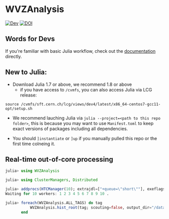 # WVZAnalysis

[![Dev](https://img.shields.io/badge/docs-dev-blue.svg)](https://moelf.github.io/WVZAnalysis.jl/dev)
[![DOI](https://zenodo.org/badge/388537649.svg)](https://zenodo.org/badge/latestdoi/388537649)


## Words for Devs
If you're familiar with basic Julia workflow, check out the [documentation](https://moelf.github.io/WVZAnalysis.jl/dev)
directly.

## New to Julia:
- Download Julia 1.7 or above, we recommend 1.8 or above
    - if you have access to `/cvmfs`, you can also access Julia via LCG release:
```
source /cvmfs/sft.cern.ch/lcg/views/dev4/latest/x86_64-centos7-gcc11-opt/setup.sh
```

- We recommend lauching Julia via `julia --project=<path to this repo folder>`, this is because
you may want to use `Manifest.toml` to keep exact versions of packages including all dependencies.

- You should `]instantiate` or `]up` if you manually pulled this repo or the first time colneing it.


## Real-time out-of-core processing
```julia
julia> using WVZAnalysis

julia> using ClusterManagers, Distributed

julia> addprocs(HTCManager(10); extrajdl=["+queue=\"short\""], exeflags = `-e 'include("/data/jiling/WVZ/init.jl")'`);
Waiting for 10 workers: 1 2 3 4 5 6 7 8 9 10 .

julia> foreach(WVZAnalysis.ALL_TAGS) do tag
           WVZAnalysis.hist_root(tag; scouting=false, output_dir="/data/jiling/WVZ/v2.3_hists_uproot_nov14_andMET/");
       end
```
